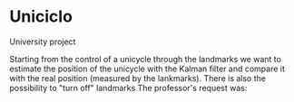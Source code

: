 # Uniciclo
University project

Starting from the control of a unicycle through the landmarks we want to estimate the position of the unicycle with the Kalman filter and compare it with the real position (measured by the lankmarks). There is also the possibility to "turn off" landmarks
The professor's request was:


